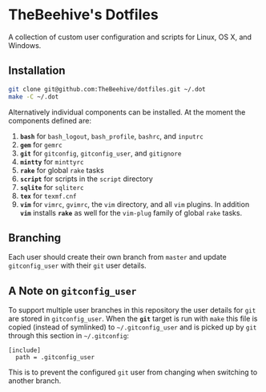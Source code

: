 # TheBeehive's Dotfiles

A collection of custom user configuration and scripts for Linux, OS X, and
Windows.

## Installation

```sh
git clone git@github.com:TheBeehive/dotfiles.git ~/.dot
make -C ~/.dot
```

Alternatively individual components can be installed. At the moment the
components defined are:
  1. **`bash`** for `bash_logout`, `bash_profile`, `bashrc`, and `inputrc`
  2. **`gem`** for `gemrc`
  3. **`git`** for `gitconfig`, `gitconfig_user`, and `gitignore`
  4. **`mintty`** for `minttyrc`
  5. **`rake`** for global `rake` tasks
  6. **`script`** for scripts in the `script` directory
  7. **`sqlite`** for `sqliterc`
  7. **`tex`** for `texmf.cnf`
  8. **`vim`** for `vimrc`, `gvimrc`, the `vim` directory, and all `vim`
     plugins. In addition **`vim`** installs **`rake`** as well for the
     `vim-plug` family of global `rake` tasks.

## Branching

Each user should create their own branch from `master` and update
`gitconfig_user` with their `git` user details.

## A Note on `gitconfig_user`

To support multiple user branches in this repository the user details for `git`
are stored in `gitconfig_user`. When the **`git`** target is run with `make`
this file is copied (instead of symlinked) to `~/.gitconfig_user` and is picked
up by `git` through this section in `~/.gitconfig`:

```gitconfig
[include]
  path = .gitconfig_user
```

This is to prevent the configured `git` user from changing when switching to
another branch.
